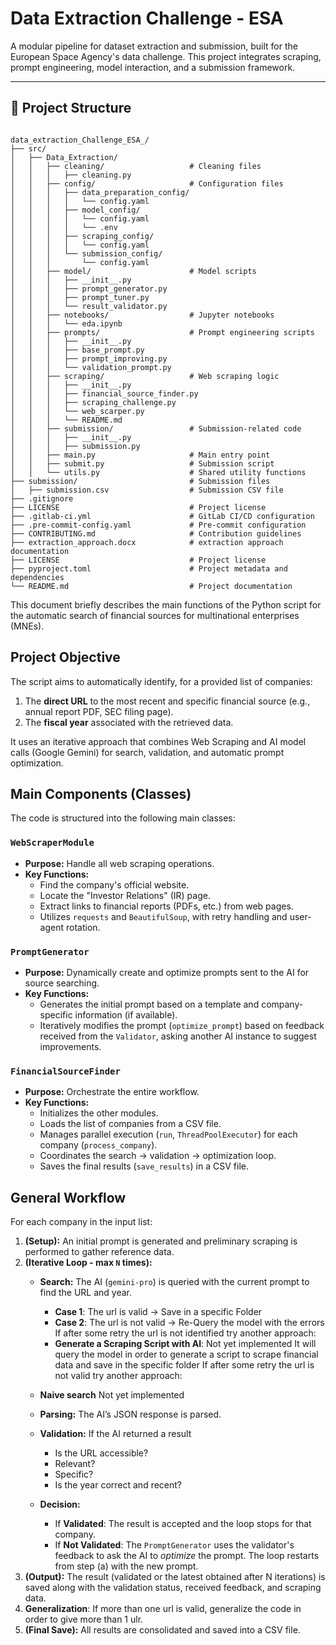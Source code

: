 # Data Extraction Challenge - ESA

A modular pipeline for dataset extraction and submission, built for the European Space Agency's data challenge. This project integrates scraping, prompt engineering, model interaction, and a submission framework.

---

## 📁 Project Structure

```text

data_extraction_Challenge_ESA_/
├── src/
│   ├── Data_Extraction/
│   │   ├── cleaning/                   # Cleaning files
│   │   │   ├── cleaning.py
│   │   ├── config/                     # Configuration files
│   │   │   ├── data_preparation_config/
│   │   │   │   └── config.yaml
│   │   │   ├── model_config/
│   │   │   │   └── config.yaml
│   │   │   │   └── .env
│   │   │   ├── scraping_config/
│   │   │   │   └── config.yaml
│   │   │   └── submission_config/
│   │   │       └── config.yaml
│   │   ├── model/                      # Model scripts
│   │   │   ├── __init__.py
│   │   │   ├── prompt_generator.py
│   │   │   ├── prompt_tuner.py
│   │   │   └── result_validator.py
│   │   ├── notebooks/                  # Jupyter notebooks
│   │   │   └── eda.ipynb
│   │   ├── prompts/                    # Prompt engineering scripts
│   │   │   ├── __init__.py
│   │   │   ├── base_prompt.py
│   │   │   ├── prompt_improving.py
│   │   │   └── validation_prompt.py
│   │   ├── scraping/                   # Web scraping logic
│   │   │   ├── __init__.py
│   │   │   ├── financial_source_finder.py
│   │   │   ├── scraping_challenge.py
│   │   │   └── web_scarper.py
│   │   │   └── README.md
│   │   ├── submission/                 # Submission-related code
│   │   │   ├── __init__.py
│   │   │   ├── submission.py
│   │   ├── main.py                     # Main entry point
│   │   ├── submit.py                   # Submission script
│   │   └── utils.py                    # Shared utility functions
├── submission/                         # Submission files
│   ├── submission.csv                  # Submission CSV file
├── .gitignore
├── LICENSE                             # Project license
├── .gitlab-ci.yml                      # GitLab CI/CD configuration
├── .pre-commit-config.yaml             # Pre-commit configuration
├── CONTRIBUTING.md                     # Contribution guidelines
├── extraction_approach.docx            # extraction approach documentation
├── LICENSE                             # Project license
├── pyproject.toml                      # Project metadata and dependencies
└── README.md                           # Project documentation

```



This document briefly describes the main functions of the Python script for the automatic search of financial sources for multinational enterprises (MNEs).

## Project Objective

The script aims to automatically identify, for a provided list of companies:

1. The **direct URL** to the most recent and specific financial source (e.g., annual report PDF, SEC filing page).
2. The **fiscal year** associated with the retrieved data.

It uses an iterative approach that combines Web Scraping and AI model calls (Google Gemini) for search, validation, and automatic prompt optimization.

## Main Components (Classes)

The code is structured into the following main classes:

### `WebScraperModule`

- **Purpose:** Handle all web scraping operations.
- **Key Functions:**
  - Find the company's official website.
  - Locate the "Investor Relations" (IR) page.
  - Extract links to financial reports (PDFs, etc.) from web pages.
  - Utilizes `requests` and `BeautifulSoup`, with retry handling and user-agent rotation.

### `PromptGenerator`

- **Purpose:** Dynamically create and optimize prompts sent to the AI for source searching.
- **Key Functions:**
  - Generates the initial prompt based on a template and company-specific information (if available).
  - Iteratively modifies the prompt (`optimize_prompt`) based on feedback received from the `Validator`, asking another AI instance to suggest improvements.

### `FinancialSourceFinder`

- **Purpose:** Orchestrate the entire workflow.
- **Key Functions:**
  - Initializes the other modules.
  - Loads the list of companies from a CSV file.
  - Manages parallel execution (`run`, `ThreadPoolExecutor`) for each company (`process_company`).
  - Coordinates the search → validation → optimization loop.
  - Saves the final results (`save_results`) in a CSV file.

## General Workflow

For each company in the input list:

1. **(Setup):** An initial prompt is generated and preliminary scraping is performed to gather reference data.
2. **(Iterative Loop - max `N` times):**
   - **Search:** The AI (`gemini-pro`) is queried with the current prompt to find the URL and year.
     - **Case 1**: The url is valid -> Save in a specific Folder
     - **Case 2**: The url is not valid -> Re-Query the model with the errors
     If after some retry the url is not identified try another approach:
     - **Generate a Scraping Script with AI**: Not yet implemented
        It will query the model in order to generate a script to scrape financial data and save in the specific folder
    If after some retry the url is not valid try another approach:
    - **Naive search** Not yet implemented
   - **Parsing:** The AI’s JSON response is parsed.

   - **Validation:** If the AI returned a result
     - Is the URL accessible?
     - Relevant?
     - Specific?
     - Is the year correct and recent?
   - **Decision:**
     - If **Validated**: The result is accepted and the loop stops for that company.
     - If **Not Validated**: The `PromptGenerator` uses the validator's feedback to ask the AI to *optimize* the prompt. The loop restarts from step (a) with the new prompt.
3. **(Output):** The result (validated or the latest obtained after N iterations) is saved along with the validation status, received feedback, and scraping data.
4. **Generalization**: If more than one url is valid, generalize the code in order to give more than 1 ulr.
5. **(Final Save):** All results are consolidated and saved into a CSV file.
